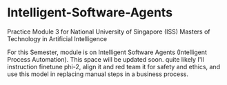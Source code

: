# Intelligent-Software-Agents
Practice Module 3 for National University of Singapore (ISS) Masters of Technology in Artificial Intelligence

For this Semester, module is on Intelligent Software Agents (Intelligent Process Automation). This space will be updated soon.
quite likely I'll instruction finetune phi-2, align it and red team it for safety and ethics, and use this model in replacing manual steps in a business process.

